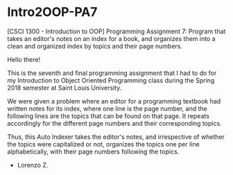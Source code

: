 # Intro2OOP-PA7
[CSCI 1300 - Introduction to OOP] Programming Assignment 7: Program that takes an editor's notes on an index for a book, 
and organizes them into a clean and organized index by topics and their page numbers.

Hello there!

This is the seventh and final programming assignment that I had to do for my Introduction to Object Oriented Programming class
during the Spring 2018 semester at Saint Louis University.

We were given a problem where an editor for a programming textbook had written notes for its index, where one line is the page number,
and the following lines are the topics that can be found on that page. It repeats accordingly for the different page numbers and their
corresponding topics.

Thus, this Auto Indexer takes the editor's notes, and irrespective of whether the topics were capitalized or not, organizes the topics
one per line alphabetically, with their page numbers following the topics.

- Lorenzo Z.
